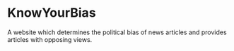 # KnowYourBias
A website which determines the political bias of news articles and provides articles with opposing views.
